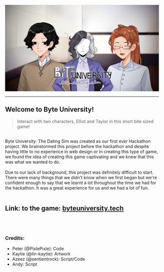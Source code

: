 ![Byte University: The Dating Sim logo](imgs/assets/unknown.png)

 ---

## Welcome to Byte University!
> Interact with two characters, Elliot and Taylor in this short bite sized game! 

<br>
Byte University: The Dating Sim was created as our first ever Hackathon project. We brainstormed this project before the hackathon and despite having little to no experience in web design or in creating this type of game, we found the idea of creating this game captivating and we knew that this was what we wanted to do.
<br><br>
Due to our lack of background, this project was definitely difficult to start. There were many things that we didn't know when we first began but we're confident enough to say that we learnt a lot throughout the time we had for the hackathon. It was a great experience for us and we had a lot of fun. <br>
<br>

## Link: to the game: <a href="https://pixlepixle.github.io/Byte-University-The-Dating-Sim/">byteuniversity.tech</a>

<br>
<br>

### Credits:
- Peter (@PixlePixle): Code
- Kaytie (@lin-kaytie): Artwork
- Azeez (@sentientrock): Script/Code
- Andy: Script
